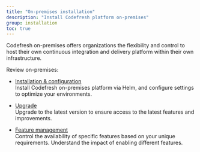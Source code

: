 ```yaml
---
title: "On-premises installation"
description: "Install Codefresh platform on-premises"
group: installation
toc: true
---
```


Codefresh on-premises offers organizations the flexibility and control to host their own continuous integration and delivery platform within their own infrastructure.

Review on-premises:

* [Installation & configuration]({{site.baseurl}}/docs/installation/on-premises/codefresh-on-prem/)  
  Install Codefresh on-premises platform via Helm, and configure settings to optimize your environments.

* [Upgrade]({{site.baseurl}}/docs/installation/on-premises/codefresh-on-prem-upgrade/)  
  Upgrade to the latest version to ensure access to the latest features and improvements.
  
* [Feature management]({{site.baseurl}}/docs/installation/on-premises/on-prem-feature-management/)  
  Control the availability of specific features based on your unique requirements. Understand the impact of enabling different features.


